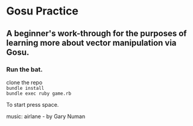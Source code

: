 # Gosu Practice

## A beginner's work-through for the purposes of learning more about vector manipulation via Gosu.

### Run the bat. <br>
clone the repo <br>
`bundle install` <br>
`bundle exec ruby game.rb`

To start press space. 

music: airlane - by Gary Numan
